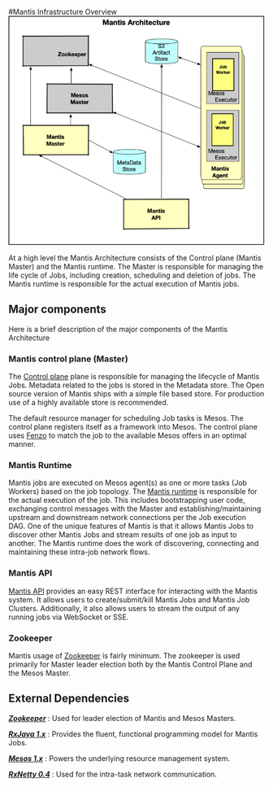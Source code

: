 #Mantis Infrastructure Overview
![High Level Architecture](../images/MantisArchitecture.png)

At a high level the Mantis Architecture consists of the Control plane (Mantis Master) and the
Mantis runtime. The Master is responsible for managing the life cycle of Jobs, including
creation, scheduling and deletion of jobs. The Mantis runtime is responsible for the actual execution 
of Mantis jobs.
 
## Major components
Here is a brief description of the major components of the Mantis Architecture

### Mantis control plane (Master)

The [Control plane](https://github.com/Netflix/mantis-control-plane) plane is responsible for managing the lifecycle of Mantis Jobs. 
Metadata related to the jobs is stored in the Metadata store. The Open source version of Mantis
ships with a simple file based store. For production use of a highly available store is recommended.

The default resource manager for scheduling Job tasks is Mesos. The control plane registers itself
as a framework into Mesos. The control plane uses [Fenzo](https://github.com/Netflix/Fenzo/) to match the job
to the available Mesos offers in an optimal manner.

### Mantis Runtime

Mantis jobs are executed on Mesos agent(s) as one or more tasks (Job Workers) based on the job
topology. The [Mantis runtime](https://github.com/Netflix/mantis) is responsible for the actual execution of the job. This includes
bootstrapping user code, exchanging control messages with the Master and establishing/maintaining upstream and downstream 
network connections per the Job execution DAG. 
One of the unique features of Mantis is that it allows Mantis Jobs to discover other Mantis Jobs and 
stream results of one job as input to another. The Mantis runtime does the work of discovering, 
connecting and maintaining these intra-job network flows.

### Mantis API

[Mantis API](https://github.com/Netflix/mantis-api) provides an easy REST interface for interacting 
with the Mantis system. It allows users to create/submit/kill Mantis Jobs and Mantis Job Clusters.
Additionally, it also allows users to stream the output of any running jobs via WebSocket or SSE.

### Zookeeper

Mantis usage of [Zookeeper](https://zookeeper.apache.org/) is fairly minimum. The zookeeper is used primarily for Master leader election
both by the Mantis Control Plane and the Mesos Master. 

## External Dependencies

***[Zookeeper](https://zookeeper.apache.org/)*** : Used for leader election of Mantis and Mesos
Masters.

***[RxJava 1.x](https://github.com/ReactiveX/RxJava)*** : Provides the fluent, functional programming
model for Mantis Jobs.

***[Mesos 1.x](https://mesos.apache.org/)*** : Powers the underlying resource management system.

***[RxNetty 0.4](https://github.com/ReactiveX/RxNetty)*** : Used for the intra-task network communication.
